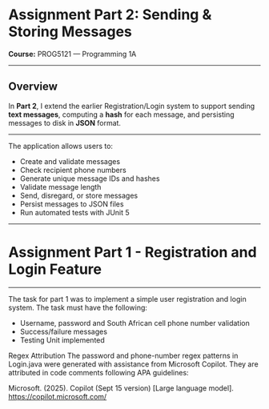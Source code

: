 # Assignment Part 2: Sending & Storing Messages  
**Course:** PROG5121 — Programming 1A  



---

## Overview

In **Part 2**, I extend the earlier Registration/Login system to support sending **text messages**, computing a **hash** for each message, and persisting messages to disk in **JSON** format.

---

The application allows users to:
- Create and validate messages
- Check recipient phone numbers
- Generate unique message IDs and hashes
- Validate message length
- Send, disregard, or store messages
- Persist messages to JSON files
- Run automated tests with JUnit 5







---

# Assignment Part 1 - Registration and Login Feature

---

The task for part 1 was to implement a simple user registration and login system. The task must have the following: 
- Username, password and South African cell phone number validation
- Success/failure messages 
- Testing Unit implemented




Regex Attribution
The password and phone-number regex patterns in Login.java were generated with assistance from Microsoft Copilot. They are attributed in code comments following APA guidelines:

Microsoft. (2025). Copilot (Sept 15 version) [Large language model]. https://copilot.microsoft.com/
